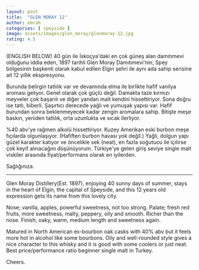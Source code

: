 ```yaml
---
layout: post
title:  "GLEN MORAY 12"
author: emrah
categories: [ speyside ]
image: assets/images/glen_moray/glenmoray-12.jpg
rating: 4.5
---
```

(ENGLISH BELOW) 
40 gün ile İskoçya'daki en çok güneş alan damıtımevi olduğunu iddia eden, 1897 tarihli Glen Moray Damıtımevi'nin, Spey bölgesinin başkenti olarak kabul edilen Elgin şehri ile aynı ada sahip serisine ait 12 yıllık ekspresyonu. 

Burunda belirgin tatlılık var ve devamında elma ile birlikte hafif vanilya aroması geliyor. Genel olarak çok güçlü değil.
Damakta taze kırmızı meyveler çok başarılı ve diğer yandan malt kendini hissettiriyor. Sona doğru ise tatlı, biberli. Şaşırtıcı derecede yağlı ve yumuşak yapısı var. Hafif burundan sonra beklenmeyecek kadar zengin aromalara sahip. 
Bitişte meşe baskın, yeniden tatlılık, orta uzunlukta ve sıcak ilerliyor. 

%40 abv'ye rağmen alkolü hissettiriyor. Kuzey Amerikan eski burbon meşe fıçılarda olgunlaşıyor. (Hafiften burbon havası yok değil.) Yağlı, dolgun yapı güzel karakter katıyor ve öncelikle sek (neat), en fazla soğutucu ile içilirse çok keyif alınacağını düşünüyorum.
Türkiye'ye gelen giriş seviye single malt viskiler arasında fiyat/performans olarak en iyilerden.

Sağlığınıza.

--------------------------------------------------------------------

Glen Moray Distillery(Est. 1897), enjoying 40 sunny days of summer, stays in the heart of  Elgin, the capital of Speyside, and this 12 years old expression gets its name from this lovely city.

Nose; vanilla, apples, powerful sweetness, not too strong.
Palate; fresh red fruits, more sweetness, malty, peppery, oily and smooth. Richer than the nose. 
Finish; oaky, warm, medium length and sweetness again.

Matured in North American ex-bourbon oak casks with 40% abv but it feels more hot in alcohol like some bourbons. Oily and well-rounded style gives a nice character to this whisky and it is good with some coolers or just neat. 
Best price/performance ratio beginner single malt in Turkey. 

Cheers.
